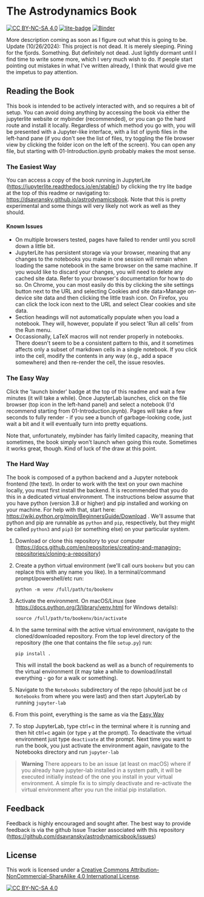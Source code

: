 # The Astrodynamics Book

[![CC BY-NC-SA 4.0][cc-by-nc-sa-shield]][cc-by-nc-sa] [![lite-badge]][lite] [![Binder](https://mybinder.org/badge_logo.svg)](https://mybinder.org/v2/gh/dsavransky/astrodynamicsbook/HEAD?urlpath=lab/tree/Notebooks)

[lite-badge]: https://jupyterlite.rtfd.io/en/latest/_static/badge.svg
[lite]: https://dsavransky.github.io/astrodynamicsbook

More description coming as soon as I figure out what this is going to be.  Update (10/26/2024): This project is not dead.  It is merely sleeping.  Pining for the fjords.  Something.  But definitely not dead.  Just lightly dormant until I find time to write some more, which I very much wish to do. If people start pointing out mistakes in what I've written already, I think that would give me the impetus to pay attention.  

## Reading the Book

This book is intended to be actively interacted with, and so requires a bit of setup.  You can avoid doing anything by accessing the book via either the jupyterlite website or mybinder (recommended), or you can go the hard route and install it locally.  Regardless of which method you go with, you will be presented with a Jupyter-like interface, with a list of ipynb files in the left-hand pane (if you don't see the list of files, try toggling the file browser view by clicking the folder icon on the left of the screen).  You can open any file, but starting with 01-Introduction.ipynb probably makes the most sense. 

### The Easiest Way
You can access a copy of the book running in JupyterLite (https://jupyterlite.readthedocs.io/en/stable/) by clicking the try lite badge at the top of this readme or navigating to: https://dsavransky.github.io/astrodynamicsbook. Note that this is pretty experimental and some things will very likely not work as well as they should.  

#### Known Issues
* On multiple browsers tested, pages have failed to render until you scroll down a little bit.
* JupyterLite has persistent storage via your browser, meaning that any changes to the notebooks you make in one session will remain when loading the same notebook in the same browser on the same machine.  If you would like to discard your changes, you will need to delete any cached site data.  Refer to your browser's documentation for how to do so.  On Chrome, you can most easily do this by clicking the site settings button next to the URL and selecting Cookies and site data>Manage on-device site data and then clicking the little trash icon.  On Firefox, you can click the lock icon next to the URL and select Clear cookies and site data.
* Section headings will not automatically populate when you load a notebook.  They will, however, populate if you select 'Run all cells' from the Run menu.
* Occassionally, LaTeX macros will not render properly in notebooks.  There doesn't seem to be a consistent pattern to this, and it sometimes affects only a subset of markdown cells in a single notebook.  If you click into the cell, modify the contents in any way (e.g., add a space somewhere) and then re-render the cell, the issue resovles. 

### The Easy Way

Click the 'launch binder' badge at the top of this readme and wait a few minutes (it will take a while).  Once JupyterLab launches, click on the file browser (top icon in the left-hand panel) and select a notebook (I'd recommend starting from 01-Introduction.ipynb).  Pages will take a few seconds to fully render - if you see a bunch of garbage-looking code, just wait a bit and it will eventually turn into pretty equations.

Note that, unfortunately, mybinder has fairly limited capacity, meaning that sometimes, the book simply won't launch when going this route.  Sometimes it works great, though.  Kind of luck of the draw at this point. 

### The Hard Way

The book is composed of a python backend and a Jupyter notebook frontend (the text).  In order to work with the text on your own machine locally, you must first install the backend.  It is recommended that you do this in a dedicated virtual environment.  The instructions below assume that you have python (version 3.8 or higher) and pip installed and working on your machine. For help with that, start here: https://wiki.python.org/moin/BeginnersGuide/Download  . We'll assume that python and pip are runnable as `python` and `pip`, respectively, but they might be called `python3` and `pip3` (or something else) on your particular system.

1. Download or clone this repository to your computer (https://docs.github.com/en/repositories/creating-and-managing-repositories/cloning-a-repository)
2. Create a python virtual environment (we'll call ours `bookenv` but you can replace this with any name you like). In a terminal/command prompt/powershell/etc run:
   
   ```python -m venv /full/path/to/bookenv```
   
3. Activate the environment. On macOS/Linux (see https://docs.python.org/3/library/venv.html for Windows details):

    ```source /full/path/to/bookenv/bin/activate```

4. In the same terminal with the active virtual environment, navigate to the cloned/downloaded repository.  From the top level directory of the repository (the one that contains the file `setup.py`) run:

    ```pip install .```
    
    This will install the book backend as well as a bunch of requirements to the virtual environment (it may take a while to download/install everything - go for a walk or something).
 
5. Navigate to the `Notebooks` subdirectory of the repo  (should just be `cd Notebooks` from where you were last) and then start JupyterLab by running `jupyter-lab`

6. From this point, everything is the same as via the [Easy Way](<#the-easy-way>)

7. To stop JupyterLab, type ctrl+c in the terminal where it is running and then hit ctrl+c again (or type `y` at the prompt). To deactivate the virtual environment just type `deactivate` at the prompt.  Next time you want to run the book, you just activate the environment again, navigate to the Notebooks directory and run `jupyter-lab`

>**Warning**
>There appears to be an issue (at least on macOS) where if you already have jupyter-lab installed in a system path, it will be executed initially instead of the one you install in your virtual environment.  A simple fix is to simply deactivate and re-activate the virtual environment after you run the initial pip installation.

## Feedback

Feedback is highly encouraged and sought after.  The best way to provide feedback is via the github Issue Tracker associated with this repository (https://github.com/dsavransky/astrodynamicsbook/issues)

## License
This work is licensed under a
[Creative Commons Attribution-NonCommercial-ShareAlike 4.0 International License][cc-by-nc-sa].

[![CC BY-NC-SA 4.0][cc-by-nc-sa-image]][cc-by-nc-sa]

[cc-by-nc-sa]: http://creativecommons.org/licenses/by-nc-sa/4.0/
[cc-by-nc-sa-image]: https://licensebuttons.net/l/by-nc-sa/4.0/88x31.png
[cc-by-nc-sa-shield]: https://img.shields.io/badge/License-CC%20BY--NC--SA%204.0-lightgrey.svg
